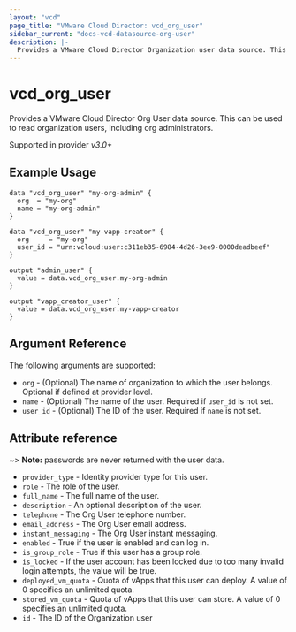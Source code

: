 ```yaml
---
layout: "vcd"
page_title: "VMware Cloud Director: vcd_org_user"
sidebar_current: "docs-vcd-datasource-org-user"
description: |-
  Provides a VMware Cloud Director Organization user data source. This can be used to read organization users.
---
```


# vcd\_org\_user

Provides a VMware Cloud Director Org User data source. This can be used to read organization users, including org administrators.

Supported in provider *v3.0+*


## Example Usage

```hcl
data "vcd_org_user" "my-org-admin" {
  org  = "my-org"
  name = "my-org-admin"
}

data "vcd_org_user" "my-vapp-creator" {
  org     = "my-org"
  user_id = "urn:vcloud:user:c311eb35-6984-4d26-3ee9-0000deadbeef"
}

output "admin_user" {
  value = data.vcd_org_user.my-org-admin
}

output "vapp_creator_user" {
  value = data.vcd_org_user.my-vapp-creator
}
```

## Argument Reference

The following arguments are supported:

* `org` - (Optional) The name of organization to which the user belongs. Optional if defined at provider level.
* `name` - (Optional) The name of the user. Required if `user_id` is not set.
* `user_id` - (Optional) The ID of the user. Required if `name` is not set.

## Attribute reference

~> **Note:** passwords are never returned with the user data.

* `provider_type` - Identity provider type for this user. 
* `role` - The role of the user. 
* `full_name` - The full name of the user.
* `description` - An optional description of the user.
* `telephone` - The Org User telephone number.
* `email_address` - The Org User email address.
* `instant_messaging` - The Org User instant messaging.
* `enabled` - True if the user is enabled and can log in.
* `is_group_role` - True if this user has a group role.
* `is_locked` - If the user account has been locked due to too many invalid login attempts, the value will be true. 
* `deployed_vm_quota` - Quota of vApps that this user can deploy. A value of 0 specifies an unlimited quota.
* `stored_vm_quota` -  Quota of vApps that this user can store. A value of 0 specifies an unlimited quota.
* `id` - The ID of the Organization user

